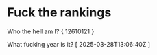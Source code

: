 # Fuck the rankings

Who the hell am I?
{ 12610121 }

What fucking year is it?
[ 2025-03-28T13:06:40Z ]

